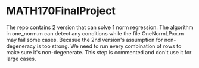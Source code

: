 # MATH170FinalProject
The repo contains 2 version that can solve 1 norm regression.
The algorithm in one_norm.m can detect any conditions while the file OneNormLPxx.m may fail some cases. Becasue the 2nd version's assumption for non-degeneracy is too strong. We need to run every combination of rows to make sure it's non-degenerate. This step is commented and don't use it for large cases.
